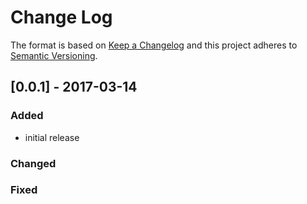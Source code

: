
# Change Log

The format is based on [Keep a Changelog](http://keepachangelog.com/)
and this project adheres to [Semantic Versioning](http://semver.org/).
 
 
## [0.0.1] - 2017-03-14
 
### Added
- initial release
   
### Changed
 
### Fixed
